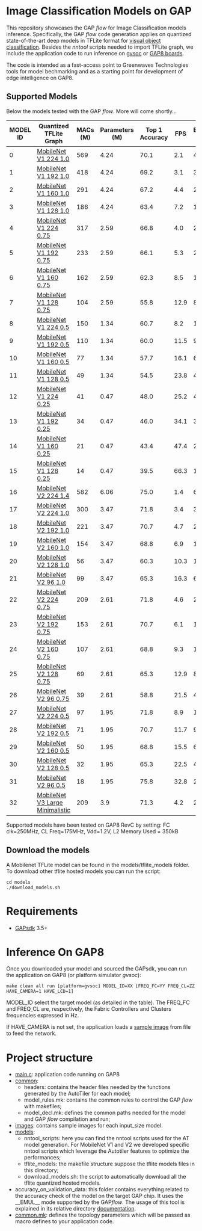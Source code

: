 # Image Classification Models on GAP

This repository showcases the GAP *flow* for Image Classification models inference. 
Specifically, the GAP *flow* code generation applies on quantized state-of-the-art deep models in TFLite format for [visual object classification](https://www.tensorflow.org/lite/guide/hosted_models).
Besides the *nntool* scripts needed to import TFLite graph, we include the application code to run inference on [gvsoc](https://greenwaves-technologies.com/gvsoc-the-full-system-simulator-for-profiling-gap-applications/) or [GAP8 boards](https://greenwaves-technologies.com/store/).

The code is intended as a fast-access point to Greenwaves Technologies tools for model bechmarking and as a starting point for development of edge intelligence on GAP8.


## Supported Models
Below the models tested with the GAP *flow*. More will come shortly...

| MODEL ID | Quantized TFLite Graph | MACs (M) | Parameters (M) | Top 1 Accuracy | FPS | Energy (mJ) |
|-----|------------------------|----------|----------------|----------------|----------|----------|
| 0        |[MobileNet V1 224 1.0](http://download.tensorflow.org/models/mobilenet_v1_2018_08_02/mobilenet_v1_1.0_224_quant.tgz)  | 569 | 4.24 | 70.1 | 2.1	 | 49.7 |	
| 1        |[MobileNet V1 192 1.0](http://download.tensorflow.org/models/mobilenet_v1_2018_08_02/mobilenet_v1_1.0_192_quant.tgz)  | 418 | 4.24 | 69.2 | 3.1	 | 35.2 |	
| 2        |[MobileNet V1 160 1.0](http://download.tensorflow.org/models/mobilenet_v1_2018_08_02/mobilenet_v1_1.0_160_quant.tgz)  | 291 | 4.24 | 67.2 | 4.4	 | 25.1 |	
| 3        |[MobileNet V1 128 1.0](http://download.tensorflow.org/models/mobilenet_v1_2018_08_02/mobilenet_v1_1.0_128_quant.tgz)  | 186 | 4.24 | 63.4 | 7.2	 | 15.2 |
| 4        |[MobileNet V1 224 0.75](http://download.tensorflow.org/models/mobilenet_v1_2018_08_02/mobilenet_v1_0.75_224_quant.tgz)| 317 | 2.59 | 66.8 | 4.0	 | 27.6 |	
| 5        |[MobileNet V1 192 0.75](http://download.tensorflow.org/models/mobilenet_v1_2018_08_02/mobilenet_v1_0.75_192_quant.tgz)| 233 | 2.59 | 66.1 | 5.3	 | 20.9 |	
| 6        |[MobileNet V1 160 0.75](http://download.tensorflow.org/models/mobilenet_v1_2018_08_02/mobilenet_v1_0.75_160_quant.tgz)| 162 | 2.59 | 62.3 | 8.5	 | 13.3 |	
| 7        |[MobileNet V1 128 0.75](http://download.tensorflow.org/models/mobilenet_v1_2018_08_02/mobilenet_v1_0.75_128_quant.tgz)| 104 | 2.59 | 55.8 | 12.9 |  8.5 |	
| 8        |[MobileNet V1 224 0.5](http://download.tensorflow.org/models/mobilenet_v1_2018_08_02/mobilenet_v1_0.5_224_quant.tgz)  | 150 | 1.34 | 60.7 | 8.2	 | 13.6 |	
| 9        |[MobileNet V1 192 0.5](http://download.tensorflow.org/models/mobilenet_v1_2018_08_02/mobilenet_v1_0.5_192_quant.tgz)  | 110 | 1.34 | 60.0 | 11.5 |  9.6 |	
| 10       |[MobileNet V1 160 0.5](http://download.tensorflow.org/models/mobilenet_v1_2018_08_02/mobilenet_v1_0.5_160_quant.tgz)  | 77  | 1.34 | 57.7 | 16.1 |  6.8 |	
| 11       |[MobileNet V1 128 0.5](http://download.tensorflow.org/models/mobilenet_v1_2018_08_02/mobilenet_v1_0.5_128_quant.tgz)  | 49  | 1.34 | 54.5 | 23.8 |  4.4 |	
| 12       |[MobileNet V1 224 0.25](http://download.tensorflow.org/models/mobilenet_v1_2018_08_02/mobilenet_v1_0.25_224_quant.tgz)| 41  | 0.47 | 48.0 | 25.2 |  4.4 |	
| 13       |[MobileNet V1 192 0.25](http://download.tensorflow.org/models/mobilenet_v1_2018_08_02/mobilenet_v1_0.25_192_quant.tgz)| 34  | 0.47 | 46.0 | 34.1 |  3.2 |	
| 14       |[MobileNet V1 160 0.25](http://download.tensorflow.org/models/mobilenet_v1_2018_08_02/mobilenet_v1_0.25_160_quant.tgz)| 21  | 0.47 | 43.4 | 47.4 |  2.3 |	
| 15       |[MobileNet V1 128 0.25](http://download.tensorflow.org/models/mobilenet_v1_2018_08_02/mobilenet_v1_0.25_128_quant.tgz)| 14  | 0.47 | 39.5 | 66.3 |  1.5 |	
| 16       |[MobileNet V2 224 1.4](https://storage.googleapis.com/mobilenet_v2/checkpoints/quantized_v2_224_140.tgz)              | 582 | 6.06 | 75.0 | 1.4	 | 67.4 |	
| 17       |[MobileNet V2 224 1.0](https://storage.googleapis.com/mobilenet_v2/checkpoints/quantized_v2_224_100.tgz)              | 300 | 3.47 | 71.8 | 3.4	 | 32.2 |	
| 18       |[MobileNet V2 192 1.0](https://storage.googleapis.com/mobilenet_v2/checkpoints/quantized_v2_192_100.tgz)              | 221 | 3.47 | 70.7 | 4.7	 | 23.7 |	
| 19       |[MobileNet V2 160 1.0](https://storage.googleapis.com/mobilenet_v2/checkpoints/quantized_v2_160_100.tgz)              | 154 | 3.47 | 68.8 | 6.9	 | 16.1 |	
| 20       |[MobileNet V2 128 1.0](https://storage.googleapis.com/mobilenet_v2/checkpoints/quantized_v2_128_100.tgz)              | 56  | 3.47 | 60.3 | 10.3 | 10.4 |	
| 21       |[MobileNet V2 96 1.0](https://storage.googleapis.com/mobilenet_v2/checkpoints/quantized_v2_96_100.tgz)                | 99  | 3.47 | 65.3 | 16.3 |  6.3 |	
| 22       |[MobileNet V2 224 0.75](https://storage.googleapis.com/mobilenet_v2/checkpoints/quantized_v2_224_75.tgz)              | 209 | 2.61 | 71.8 | 4.6	 | 23.8 |	
| 23       |[MobileNet V2 192 0.75](https://storage.googleapis.com/mobilenet_v2/checkpoints/quantized_v2_192_75.tgz)              | 153 | 2.61 | 70.7 | 6.1	 | 17.9 |	
| 24       |[MobileNet V2 160 0.75](https://storage.googleapis.com/mobilenet_v2/checkpoints/quantized_v2_160_75.tgz)              | 107 | 2.61 | 68.8 | 9.3	 | 12.0 |	
| 25       |[MobileNet V2 128 0.75](https://storage.googleapis.com/mobilenet_v2/checkpoints/quantized_v2_128_75.tgz)              | 69  | 2.61 | 65.3 | 12.9 |  8.2 |	
| 26       |[MobileNet V2 96 0.75](https://storage.googleapis.com/mobilenet_v2/checkpoints/quantized_v2_96_75.tgz)                | 39  | 2.61 | 58.8 | 21.5 |  4.7 |	
| 27       |[MobileNet V2 224 0.5](https://storage.googleapis.com/mobilenet_v2/checkpoints/quantized_v2_224_50.tgz)               | 97  | 1.95 | 71.8 | 8.9	 | 12.6 |	
| 28       |[MobileNet V2 192 0.5](https://storage.googleapis.com/mobilenet_v2/checkpoints/quantized_v2_192_50.tgz)               | 71  | 1.95 | 70.7 | 11.7 |  9.2 |	
| 29       |[MobileNet V2 160 0.5](https://storage.googleapis.com/mobilenet_v2/checkpoints/quantized_v2_160_50.tgz)               | 50  | 1.95 | 68.8 | 15.5 |  6.8 |	
| 30       |[MobileNet V2 128 0.5](https://storage.googleapis.com/mobilenet_v2/checkpoints/quantized_v2_128_50.tgz)               | 32  | 1.95 | 65.3 | 22.5 |  4.5 |	
| 31       |[MobileNet V2 96 0.5](https://storage.googleapis.com/mobilenet_v2/checkpoints/quantized_v2_96_50.tgz)                 | 18  | 1.95 | 75.8 | 32.8 |  2.9 |	
| 32	   |[MobileNet V3 Large Minimalistic](https://storage.googleapis.com/mobilenet_v3/checkpoints/v3-large-minimalistic_224_1.0_uint8.tgz)| 209 | 3.9 | 71.3 | 4.2	 | 23.7 |


Supported models have been tested on GAP8 RevC by setting: FC clk=250MHz, CL Freq=175MHz, Vdd=1.2V, L2 Memory Used = 350kB






## Download the models
A Mobilenet TFLite model can be found in the models/tflite_models folder. 
To download other tflite hosted models you can run the script:

	cd models
	./download_models.sh

# Requirements

* [GAPsdk](https://github.com/GreenWaves-Technologies/gap_sdk) 3.5+ 

# Inference On GAP8

Once you downloaded your model and sourced the GAPsdk, you can run the application on GAP8 (or platform simulator *gvsoc*):

	make clean all run [platform=gvsoc] MODEL_ID=XX [FREQ_FC=YY FREQ_CL=ZZ HAVE_CAMERA=1 HAVE_LCD=1]

MODEL_ID  select the target model (as detailed in the table). 
The FREQ_FC and FREQ_CL are, respectively, the Fabric Controllers and Clusters frequencies expressed in Hz.

If HAVE_CAMERA is not set, the application loads a [sample image](images) from file to feed the network.


# Project structure
- [main.c](main.c): application code running on GAP8
- [common](common):
	- headers: contains the header files needed by the functions generated by the AutoTiler for each model;
	- model_rules.mk: contains the common rules to control the GAP *flow* with makefiles;
	- model_decl.mk: defines the common paths needed for the model and GAP *flow* compilation and run;
- [images](images): contains sample images for each input_size model.
- [models](models):
	- nntool_scripts: here you can find the nntool scripts used for the AT model generation. For MobileNet V1 and V2 we developed specific nntool scripts which leverage the Autotiler features to optimize the performances;
	- tflite_models: the makefile structure suppose the tflite models files in this directory;
	- download_models.sh: the script to automatically download all the tflite quantized hosted models.
- accuracy_on_validation_data: this folder contains everything related to the accuracy check of the model on the target GAP chip. It uses the \_\_EMUL\_\_ mode supported by the GAP*flow*. The usage of this tool is explained in its relative directory [documentation](accuracy_on_validation_data/README.md).
- [common.mk](common.mk): defines the topology parameters which will be passed as macro defines to your application code.

